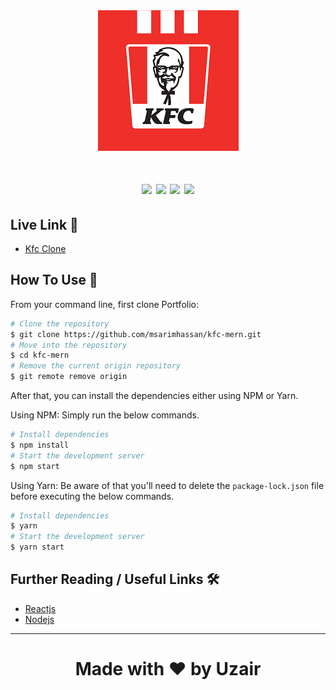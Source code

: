 <div align="center">
<img src="kfc.png" alt="kfc"/>
<br/>
  <h1>
  <img src="https://img.shields.io/badge/Express.js-000000?style=for-the-badge&logo=express&logoColor=white">
  <img src="https://img.shields.io/badge/Node.js-339933?style=for-the-badge&logo=nodedotjs&logoColor=white">
  <img src="https://img.shields.io/badge/React-20232A?style=for-the-badge&logo=react&logoColor=61DAFB">
  <img src="https://img.shields.io/badge/MongoDB-4EA94B?style=for-the-badge&logo=mongodb&logoColor=white">
  </h1>
</div>

## Live Link 📌

-   [Kfc Clone](https://kfc-mern-uzair.vercel.app)

## How To Use 🔧

From your command line, first clone Portfolio:

```bash
# Clone the repository
$ git clone https://github.com/msarimhassan/kfc-mern.git
# Move into the repository
$ cd kfc-mern
# Remove the current origin repository
$ git remote remove origin
```

After that, you can install the dependencies either using NPM or Yarn.

Using NPM: Simply run the below commands.

```bash
# Install dependencies
$ npm install
# Start the development server
$ npm start
```

Using Yarn: Be aware of that you'll need to delete the `package-lock.json` file before executing the below commands.

```bash
# Install dependencies
$ yarn
# Start the development server
$ yarn start
```

## Further Reading / Useful Links 🛠️

-   [Reactjs](https://reactjs.org/)
-   [Nodejs](https://nodejs.org/)

<hr/>
<div align="center">
 <h1>Made with ♥ by Uzair</h1>
</div>
